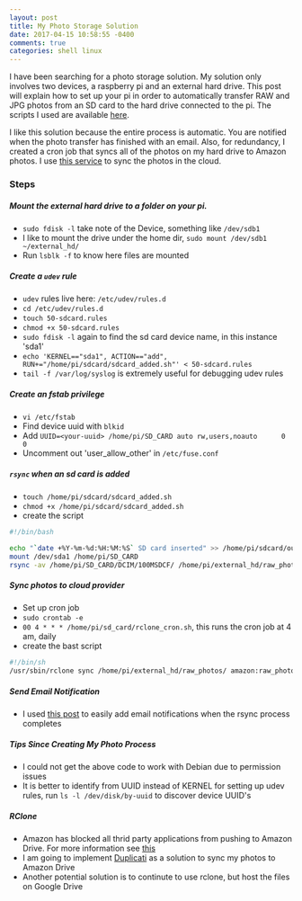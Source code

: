 ```yaml
---
layout: post
title: My Photo Storage Solution
date: 2017-04-15 10:58:55 -0400
comments: true
categories: shell linux
---
```


I have been searching for a photo storage solution. My solution only involves two devices, a raspberry pi and an external hard drive. This post will explain how to set up your pi in order to automatically transfer RAW and JPG photos from an SD card to the hard drive connected to the pi. The scripts I used are available [here](http://github.com/iacutone/scripts).

I like this solution because the entire process is automatic. You are notified when the photo transfer has finished with an email. Also, for redundancy, I created a cron job that syncs all of the photos on my hard drive to Amazon photos. I use [this service](https://rclone.org/) to sync the photos in the cloud.

### Steps

#####  Mount the external hard drive to a folder on your pi.
* `sudo fdisk -l` take note of the Device, something like `/dev/sdb1`
* I like to mount the drive under the home dir, `sudo mount /dev/sdb1 ~/external_hd/`
* Run `lsblk -f`  to know here files are mounted

##### Create a `udev` rule
* `udev` rules live here: `/etc/udev/rules.d`
* `cd /etc/udev/rules.d`
* `touch 50-sdcard.rules`
* `chmod +x 50-sdcard.rules`
* `sudo fdisk -l` again to find the sd card device name, in this instance 'sda1'
* `echo 'KERNEL=="sda1", ACTION=="add", RUN+="/home/pi/sdcard/sdcard_added.sh"' < 50-sdcard.rules`
* `tail -f /var/log/syslog` is extremely useful for debugging udev rules

##### Create an fstab privilege
* `vi /etc/fstab`
* Find device uuid with `blkid`
* Add `UUID=<your-uuid> /home/pi/SD_CARD auto rw,users,noauto      0       0`
* Uncomment out 'user_allow_other' in `/etc/fuse.conf`

##### `rsync` when an sd card is added
* `touch /home/pi/sdcard/sdcard_added.sh`
* `chmod +x /home/pi/sdcard/sdcard_added.sh`
* create the script
```bash
#!/bin/bash

echo "`date +%Y-%m-%d:%H:%M:%S` SD card inserted" >> /home/pi/sdcard/output.log
mount /dev/sda1 /home/pi/SD_CARD
rsync -av /home/pi/SD_CARD/DCIM/100MSDCF/ /home/pi/external_hd/raw_photos
```
##### Sync photos to cloud provider
* Set up cron job
* `sudo crontab -e`
* `00 4 * * * /home/pi/sd_card/rclone_cron.sh`, this runs the cron job at 4 am, daily
* create the bast script
```bash
#!/bin/sh
/usr/sbin/rclone sync /home/pi/external_hd/raw_photos/ amazon:raw_photos --config /home/pi/.rclone.conf -v
```
##### Send Email Notification
* I used [this post](https://rianjs.net/2013/08/send-email-from-linux-server-using-gmail-and-ubuntu-two-factor-authentication) to easily add email notifications when the rsync process completes

##### Tips Since Creating My Photo Process
* I could not get the above code to work with Debian due to permission issues
* It is better to identify from UUID instead of KERNEL for setting up udev rules, run `ls -l /dev/disk/by-uuid` to discover device UUID's

##### RClone

* Amazon has blocked all thrid party applications from pushing to Amazon Drive. For more information see [this](https://forum.rclone.org/t/rclone-has-been-banned-from-amazon-drive/2314)
* I am going to implement [Duplicati](https://github.com/duplicati/duplicati) as a solution to sync my photos to Amazon Drive
* Another potential solution is to continute to use rclone, but host the files on Google Drive
